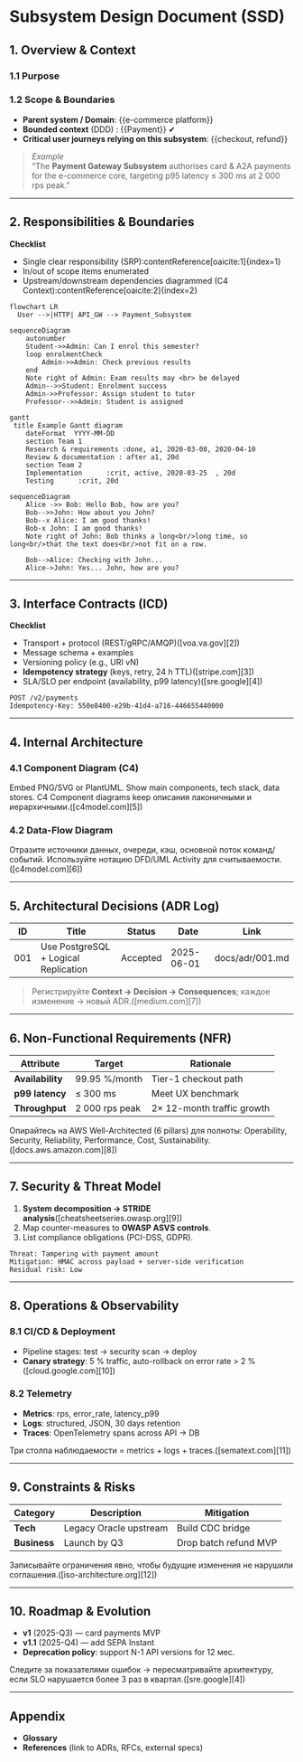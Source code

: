 # Subsystem Design Document (SSD)
<!-- Replace {{…}} placeholders and delete helper text when ready -->

## 1. Overview & Context
### 1.1 Purpose
<!-- 1-2 paragraphs: why does the subsystem exist, what business value does it deliver -->

### 1.2 Scope & Boundaries
- **Parent system / Domain**: {{e-commerce platform}}
- **Bounded context** (DDD) : {{Payment}} ✔
- **Critical user journeys relying on this subsystem**: {{checkout, refund}}

> _Example_  
> “The **Payment Gateway Subsystem** authorises card & A2A payments for the e-commerce core, targeting p95 latency ≤ 300 ms at 2 000 rps peak.”  

---

## 2. Responsibilities & Boundaries
**Checklist**  
- Single clear responsibility (SRP):contentReference[oaicite:1]{index=1}  
- In/out of scope items enumerated  
- Upstream/downstream dependencies diagrammed (C4 Context):contentReference[oaicite:2]{index=2}  

```mermaid
flowchart LR
  User -->|HTTP| API_GW --> Payment_Subsystem
```

```mermaid
sequenceDiagram
    autonumber
    Student->>Admin: Can I enrol this semester?
    loop enrolmentCheck
        Admin->>Admin: Check previous results
    end
    Note right of Admin: Exam results may <br> be delayed
    Admin-->>Student: Enrolment success
    Admin->>Professor: Assign student to tutor
    Professor-->>Admin: Student is assigned
```

```mermaid
gantt
 title Example Gantt diagram
    dateFormat  YYYY-MM-DD
    section Team 1
    Research & requirements :done, a1, 2020-03-08, 2020-04-10
    Review & documentation : after a1, 20d
    section Team 2
    Implementation      :crit, active, 2020-03-25  , 20d
    Testing      :crit, 20d
```

```mermaid
sequenceDiagram
    Alice ->> Bob: Hello Bob, how are you?
    Bob-->>John: How about you John?
    Bob--x Alice: I am good thanks!
    Bob-x John: I am good thanks!
    Note right of John: Bob thinks a long<br/>long time, so long<br/>that the text does<br/>not fit on a row.

    Bob-->Alice: Checking with John...
    Alice->John: Yes... John, how are you?
```

---

## 3. Interface Contracts (ICD)

**Checklist**

* Transport + protocol (REST/gRPC/AMQP)([voa.va.gov][2])
* Message schema + examples
* Versioning policy (e.g., URI vN)
* **Idempotency strategy** (keys, retry, 24 h TTL)([stripe.com][3])
* SLA/SLO per endpoint (availability, p99 latency)([sre.google][4])

```http
POST /v2/payments
Idempotency-Key: 550e8400-e29b-41d4-a716-446655440000
```

---

## 4. Internal Architecture

### 4.1 Component Diagram (C4)

Embed PNG/SVG or PlantUML. Show main components, tech stack, data stores. C4 Component diagrams keep описания лаконичными и иерархичными.([c4model.com][5])

### 4.2 Data-Flow Diagram

Отразите источники данных, очереди, кэш, основной поток команд/событий. Используйте нотацию DFD/UML Activity для считываемости.([c4model.com][6])

---

## 5. Architectural Decisions (ADR Log)

| ID  | Title                                | Status   | Date       | Link            |
| --- | ------------------------------------ | -------- | ---------- | --------------- |
| 001 | Use PostgreSQL + Logical Replication | Accepted | 2025-06-01 | docs/adr/001.md |

> Регистрируйте **Context → Decision → Consequences**; каждое изменение → новый ADR.([medium.com][7])

---

## 6. Non-Functional Requirements (NFR)

| Attribute        | Target         | Rationale                  |
| ---------------- | -------------- | -------------------------- |
| **Availability** | 99.95 %/month  | Tier-1 checkout path       |
| **p99 latency**  | ≤ 300 ms       | Meet UX benchmark          |
| **Throughput**   | 2 000 rps peak | 2× 12-month traffic growth |

Опирайтесь на AWS Well-Architected (6 pillars) для полноты: Operability, Security, Reliability, Performance, Cost, Sustainability.([docs.aws.amazon.com][8])

---

## 7. Security & Threat Model

1. **System decomposition → STRIDE analysis**([cheatsheetseries.owasp.org][9])
2. Map counter-measures to **OWASP ASVS controls**.
3. List compliance obligations (PCI-DSS, GDPR).

```text
Threat: Tampering with payment amount
Mitigation: HMAC across payload + server-side verification
Residual risk: Low
```

---

## 8. Operations & Observability

### 8.1 CI/CD & Deployment

* Pipeline stages: test → security scan → deploy
* **Canary strategy**: 5 % traffic, auto-rollback on error rate > 2 %([cloud.google.com][10])

### 8.2 Telemetry

* **Metrics**: rps, error\_rate, latency\_p99
* **Logs**: structured, JSON, 30 days retention
* **Traces**: OpenTelemetry spans across API → DB

Три столпа наблюдаемости = metrics + logs + traces.([sematext.com][11])

---

## 9. Constraints & Risks

| Category     | Description            | Mitigation            |
| ------------ | ---------------------- | --------------------- |
| **Tech**     | Legacy Oracle upstream | Build CDC bridge      |
| **Business** | Launch by Q3           | Drop batch refund MVP |

Записывайте ограничения явно, чтобы будущие изменения не нарушили соглашения.([iso-architecture.org][12])

---

## 10. Roadmap & Evolution

* **v1** (2025-Q3) — card payments MVP
* **v1.1** (2025-Q4) — add SEPA Instant
* **Deprecation policy**: support N-1 API versions for 12 мес.

Следите за показателями ошибок → пересматривайте архитектуру, если SLO нарушается более 3 раз в квартал.([sre.google][4])

---

## Appendix

* **Glossary**
* **References** (link to ADRs, RFCs, external specs)

```
